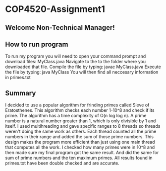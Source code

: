 # COP4520-Assignment1

## Welcome Non-Technical Manager!

## How to run program

To run my program you will need to open your command prompt and download files: MyClass.java
Navigate to the to the folder where you downloaded that file.
Compile the file by typing: javac MyClass.java
Execute the file by typing: java MyClass
You will then find all neccesary information in primes.txt

## Summary

I decided to use a popular algorithm for frinding primes called Sieve of Eratosthenes. This algorithm checks each number 1-10^8 and check if its prime. The algorithm has a time complexity of O(n log log n). A prime number is a natural number greater than 1, which is only divisible by 1 and itself.
I used multihreading and gave specific ranges to 8 threads so threads weren't doing the same work as others.
Each thread counted all the prime numbers in their range and added the sum of those prime numbers.
This design makes the program more efficient than just using one main thread that computes all the work. I checked how many primes were in 10^8 and then made sure my final program got the same result. And did the same for sum of prime numbers and the ten maximum primes. All results found in primes.txt have been double checked and are accurate.
